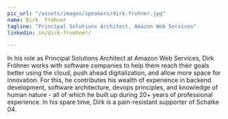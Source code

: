 ```yaml
---
pic_url: "/assets/images/speakers/dirk-frohner.jpg"
name: Dirk	Fröhner
tagline: "Principal Solutions Architect, Amazon Web Services"
linkedin: in/dirk-froehner/

---
```

In his role as Principal Solutions Architect at Amazon Web Services, Dirk Fröhner works with software companies to help them reach their goals better using the cloud, push ahead digitalization, and allow more space for innovation. For this, he contributes his wealth of experience in backend development, software architecture, devops principles, and knowledge of human nature - all of which he built up during 20+ years of professional experience. In his spare time, Dirk is a pain-resistant supporter of Schalke 04.
